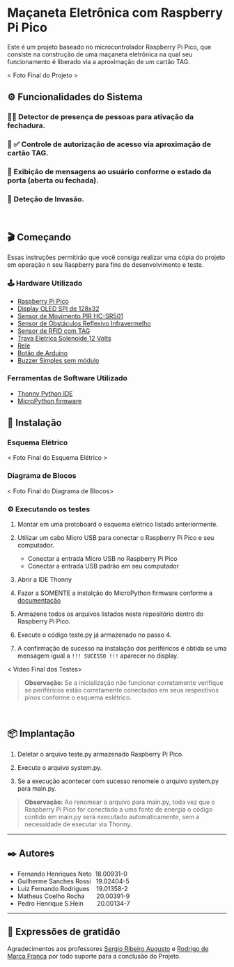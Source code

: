 # Maçaneta Eletrônica com Raspberry Pi Pico

Este é um projeto baseado no microcontrolador Raspberry Pi Pico, que consiste na construção de uma maçaneta eletrônica na qual seu funcionamento é liberado via a aproximação de um cartão TAG.

< Foto Final do Projeto >

## ⚙️ Funcionalidades do Sistema 

### 🕺🏼 Detector de presença de pessoas para ativação da fechadura.
### 🚫 ✅ Controle de autorização de acesso via aproximação de cartão TAG.
### 🚪 Exibição de mensagens ao usuário conforme o estado da porta (aberta ou fechada).
### 🚨 Deteção de Invasão.

<br>

## 🎬 Começando

Essas instruções permitirão que você consiga realizar uma cópia do projeto em operação n seu Raspberry para fins de desenvolvimento e teste.

### 🕹️ Hardware Utilizado

 * [Raspberry Pi Pico](https://www.amazon.com.br/LANDZO-Raspberry-Pi-Pico/dp/B08VNR5RLF)
 * [Display OLED SPI de 128x32]()
 * [Sensor de Movimento PIR HC-SR501](https://www.robocore.net/sensor-ambiente/sensor-de-presenca-pir-hc-sr501)
 * [Sensor de Obstáculos Reflexivo Infravermelho](https://www.eletrogate.com/sensor-de-obstaculo-reflexivo-infravermelho)
 * [Sensor de RFID com TAG](https://curtocircuito.com.br/kit-rfid-rc522.html)
 * [Trava Eletrica Solenoide 12 Volts](https://produto.mercadolivre.com.br/MLB-2187293250-mini-trava-eletrica-solenoide-12v-arduino-raspberry-_JM?quantity=1)
 * [Rele]()
 * [Botão de Arduino](https://arduinoeeletronica.com.br/produto/botao-microchave-push-button-4-pinos/)
 * [Buzzer Simples sem módulo](https://www.acheicomponentes.com.br/circuitos-integrados/buzzer-piezo-ps1240p02bt-4khz-s-oscilador?parceiro=3811)

### Ferramentas de Software Utilizado

 * [Thonny Python IDE](https://thonny.org/)
 * [MicroPython firmware](https://projects.raspberrypi.org/en/projects/getting-started-with-the-pico/3)

## 🚀 Instalação

###  Esquema Elétrico

< Foto Final do Esquema Elétrico >

###  Diagrama de Blocos

< Foto Final do Diagrama de Blocos>

### ⚙️ Executando os testes

1. Montar em uma protoboard o esquema elétrico listado anteriormente.

2. Utilizar um cabo Micro USB para conectar o Raspberry Pi Pico e seu computador.
    - Conectar a entrada Micro USB no Raspberry Pi Pico
    - Conectar a entrada USB padrão em seu computador

3. Abrir a IDE Thonny
    
3. Fazer a SOMENTE a instalção do MicroPython firmware conforme a [documentação](https://projects.raspberrypi.org/en/projects/getting-started-with-the-pico/3)

4. Armazene todos os arquivos listados neste repositório dentro do Raspberry Pi Pico.

5. Execute o código teste.py já armazenado no passo 4.

6. A confirmação de sucesso na instalação dos periféricos é obtida se uma mensagem igual a ``` !!! SUCESSO !!! ``` aparecer no display.

< Video Final dos Testes>

> **Observação:** Se a inicialização não funcionar corretamente verifique se periféricos estão corretamente conectados em seus respectivos pinos conforme o esquema eslétrico.

<br>

## 📦 Implantação

1. Deletar o arquivo teste.py armazenado Raspberry Pi Pico.

2. Execute o arquivo system.py.

3. Se a execução acontecer com sucesso renomeie o arquivo system.py para main.py.

> **Observação:** Ao renomear o arquivo para main.py, toda vez que o Raspberry Pi Pico for conectado a uma fonte de energia o código contido em main.py será executado automaticamente, sem a necessidade de executar via Thonny.


---

## ✒️ Autores

* Fernando Henriques Neto &nbsp;18.00931-0 
* Guilherme Sanches Rossi &nbsp;&nbsp;19.02404-5 
* Luiz Fernando Rodrigues &nbsp;&nbsp;&nbsp;19.01358-2 
* Matheus Coelho Rocha  &nbsp;&nbsp;&nbsp;&nbsp;&nbsp;&nbsp;20.00391-9 
* Pedro Henrique S.Hein &nbsp;&nbsp;&nbsp;&nbsp;&nbsp;&nbsp;&nbsp;20.00134-7 

---


## 🎁 Expressões de gratidão

Agradecimentos aos professores [Sergio Ribeiro Augusto](https://br.linkedin.com/in/sergio-ribeiro-augusto-258a9ba0) e [Rodrigo de Marca Franca](https://br.linkedin.com/in/rodrigo-frança-847872b1) por todo suporte para a conclusão do Projeto.


